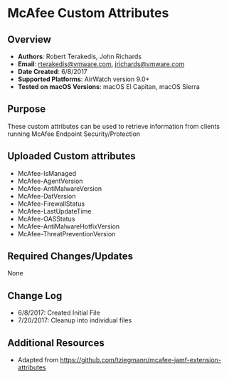 # McAfee Custom Attributes

## Overview
- **Authors**: Robert Terakedis, John Richards
- **Email**: rterakedis@vmware.com, jrichards@vmware.com
- **Date Created**: 6/8/2017
- **Supported Platforms**: AirWatch version 9.0+
- **Tested on macOS Versions**: macOS El Capitan, macOS Sierra

## Purpose
These custom attributes can be used to retrieve information from clients running McAfee
Endpoint Security/Protection


## Uploaded Custom attributes
* McAfee-IsManaged
* McAfee-AgentVersion
* McAfee-AntiMalwareVersion
* McAfee-DatVersion
* McAfee-FirewallStatus
* McAfee-LastUpdateTime
* McAfee-OASStatus
* McAfee-AntiMalwareHotfixVersion
* McAfee-ThreatPreventionVersion

## Required Changes/Updates
None

## Change Log
- 6/8/2017: Created Initial File
- 7/20/2017: Cleanup into individual files


## Additional Resources
- Adapted from https://github.com/tziegmann/mcafee-jamf-extension-attributes
